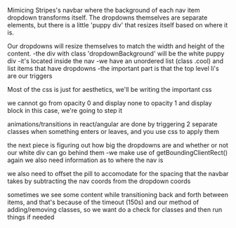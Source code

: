 Mimicing Stripes's navbar where the background of each nav item dropdown transforms itself.
The dropdowns themselves are separate elements, but there is a little 'puppy div' that resizes itself based on where it is.

Our dropdowns will resize themselves to match the width and height of the content.
-the div with class 'dropdownBackground' will be the white puppy div
-it's located inside the nav
-we have an unordered list (class .cool) and list items that have dropdowns
-the important part is that the top level li's are our triggers

Most of the css is just for aesthetics, we'll be writing the important css

we cannot go from opacity 0 and display none to opacity 1 and display block in this case,
we're going to step it

animations/transitions in react/angular are done by triggering 2 separate classes when something enters or leaves, and you use css to apply them

the next piece is figuring out how big the dropdowns are and whether or not our white div can go behind them
-we make use of getBoundingClientRect() again
we also need information as to where the nav is

we also need to offset the pill to accomodate for the spacing that the navbar takes by subtracting the nav coords from the dropdown coords

sometimes we see some content while transitioning back and forth between items, and that's because of the timeout (150s) and our method of adding/removing classes, so we want do a check for classes and then run things if needed